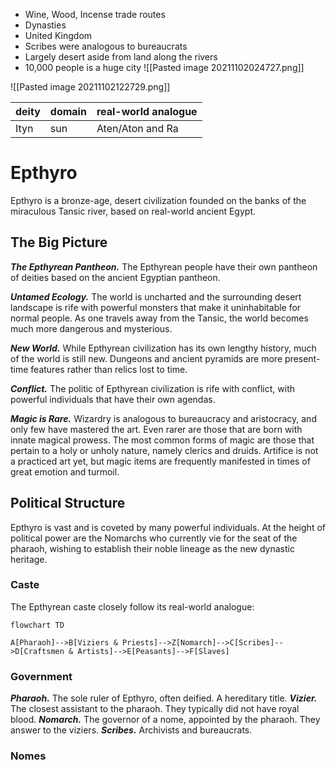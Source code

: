- Wine, Wood, Incense trade routes
- Dynasties
- United Kingdom
- Scribes were analogous to bureaucrats
- Largely desert aside from land along the rivers
- 10,000 people is a huge city
![[Pasted image 20211102024727.png]]

![[Pasted image 20211102122729.png]]

deity|domain|real-world analogue
---|---|-
Ityn|sun|Aten/Aton and Ra

# Epthyro
Epthyro is a bronze-age, desert civilization founded on the banks of the miraculous Tansic river, based on real-world ancient Egypt. 

## The Big Picture
***The Epthyrean Pantheon.*** The Epthyrean people have their own pantheon of deities based on the ancient Egyptian pantheon.

***Untamed Ecology.*** The world is uncharted and the surrounding desert landscape is rife with powerful monsters that make it uninhabitable for normal people. As one travels away from the Tansic, the world becomes much more dangerous and mysterious.

***New World.*** While Epthyrean civilization has its own lengthy history, much of the world is still new. Dungeons and ancient pyramids are more present-time features rather than relics lost to time.

***Conflict.*** The politic of Epthyrean civilization is rife with conflict, with powerful individuals that have their own agendas.

***Magic is Rare.*** Wizardry is analogous to bureaucracy and aristocracy, and only few have mastered the art. Even rarer are those that are born with innate magical prowess. The most common forms of magic are those that pertain to a holy or unholy nature, namely clerics and druids. Artifice is not a practiced art yet, but magic items are frequently manifested in times of great emotion and turmoil.

## Political Structure
Epthyro is vast and is coveted by many powerful individuals. At the height of political power are the Nomarchs who currently vie for the seat of the pharaoh, wishing to establish their noble lineage as the new dynastic heritage.

### Caste
The Epthyrean caste closely follow its real-world analogue:

```mermaid
flowchart TD

A[Pharaoh]-->B[Viziers & Priests]-->Z[Nomarch]-->C[Scribes]-->D[Craftsmen & Artists]-->E[Peasants]-->F[Slaves]
```

### Government

***Pharaoh.*** The sole ruler of Epthyro, often deified. A hereditary title.
***Vizier.*** The closest assistant to the pharaoh. They typically did not have royal blood.
***Nomarch.*** The governor of a nome, appointed by the pharaoh. They answer to the viziers.
***Scribes.*** Archivists and bureaucrats.

### Nomes
